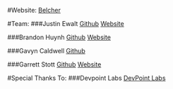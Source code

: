 #Website:
[Belcher](https://belcher.herokuapp.com)

#Team:
###Justin Ewalt
[Github](https://github.com/justinewalt) [Website](www.justinewalt.com)

###Brandon Huynh
[Github](https://github.com/brandonvhuynh) [Website](www.huynh-brandon.com)

###Gavyn Caldwell
[Github](https://github.com/GavMan1995)

###Garrett Stott
[Github](https://github.com/garrettstott) [Website](www.garrettstott.com)

#Special Thanks To:
###Devpoint Labs
[DevPoint Labs](http://www.devpointlabs.com)